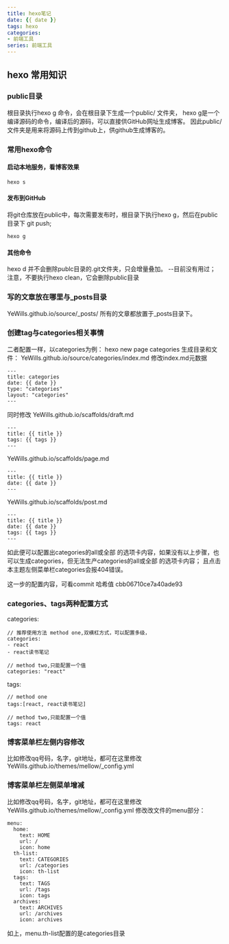 ```yaml
---
title: hexo笔记
date: {{ date }}
tags: hexo
categories: 
- 前端工具
series: 前端工具
---
```


## hexo 常用知识


### public目录 
根目录执行hexo g 命令，会在根目录下生成一个public/ 文件夹，
hexo g是一个编译源码的命令，编译后的源码，可以直接供GitHub网址生成博客。
因此public/ 文件夹是用来将源码上传到github上，供github生成博客的。

### 常用hexo命令
#### 启动本地服务，看博客效果
```
hexo s
```
#### 发布到GitHub
将git仓库放在public中，每次需要发布时，根目录下执行hexo g，然后在public目录下 git push;
```
hexo g

```
#### 其他命令
hexo d 并不会删除publc目录的.git文件夹，只会增量叠加。 --目前没有用过；
注意，不要执行hexo clean，它会删除public目录

### 写的文章放在哪里与_posts目录
YeWills.github.io/source/_posts/
所有的文章都放置于_posts目录下。

### 创建tag与categories相关事情
二者配置一样，以categories为例：
hexo new page categories
生成目录和文件：
YeWills.github.io/source/categories/index.md
修改index.md元数据
```
---
title: categories
date: {{ date }}
type: "categories"
layout: "categories"
---
```
同时修改
YeWills.github.io/scaffolds/draft.md
```
---
title: {{ title }}
tags: {{ tags }}
---
```
YeWills.github.io/scaffolds/page.md
```
---
title: {{ title }}
date: {{ date }}
---
```
YeWills.github.io/scaffolds/post.md
```
---
title: {{ title }}
date: {{ date }}
tags: {{ tags }}
---
```
如此便可以配置出categories的all或全部 的选项卡内容，如果没有以上步骤，也可以生成categories，但无法生产categories的all或全部 的选项卡内容；
且点击本主题左侧菜单栏categories会报404错误。

这一步的配置内容，可看commit 哈希值 cbb06710ce7a40ade93

### categories、tags两种配置方式
categories:
```
// 推荐使用方法 method one,双横杠方式，可以配置多级，
categories: 
- react
- react读书笔记
```
```
// method two,只能配置一个值
categories: "react"
```

tags:
```
// method one
tags:[react, react读书笔记]
```
```
// method two,只能配置一个值
tags: react
```

### 博客菜单栏左侧内容修改
比如修改qq号码，名字，git地址，都可在这里修改YeWills.github.io/themes/mellow/_config.yml

### 博客菜单栏左侧菜单增减
比如修改qq号码，名字，git地址，都可在这里修改YeWills.github.io/themes/mellow/_config.yml
修改改文件的menu部分：
```
menu:
  home:
    text: HOME
    url: /
    icon: home
  th-list:
    text: CATEGORIES
    url: /categories
    icon: th-list
  tags:
    text: TAGS
    url: /tags
    icon: tags
  archives:
    text: ARCHIVES
    url: /archives
    icon: archives
```
如上，menu.th-list配置的是categories目录

